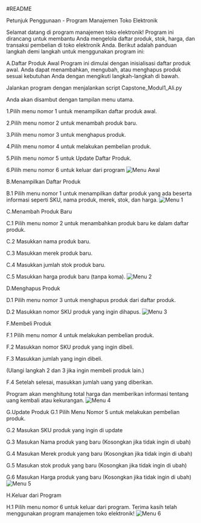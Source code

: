 #README

Petunjuk Penggunaan - Program Manajemen Toko Elektronik


Selamat datang di program manajemen toko elektronik! Program ini dirancang untuk membantu Anda mengelola daftar produk, stok, harga, dan transaksi pembelian di toko elektronik Anda. Berikut adalah panduan langkah demi langkah untuk menggunakan program ini:

  A.Daftar Produk Awal
Program ini dimulai dengan inisialisasi daftar produk awal. Anda dapat menambahkan, mengubah, atau menghapus produk sesuai kebutuhan Anda dengan mengikuti langkah-langkah di bawah.

Jalankan program dengan menjalankan script Capstone_Modul1_Ali.py

Anda akan disambut dengan tampilan menu utama.

1.Pilih menu nomor 1 untuk menampilkan daftar produk awal.

2.Pilih menu nomor 2 untuk menambah produk baru.

3.Pilih menu nomor 3 untuk menghapus produk.

4.Pilih menu nomor 4 untuk melakukan pembelian produk.

5.Pilih menu nomor 5 untuk Update Daftar Produk.

6.Pilih menu nomor 6 untuk keluar dari program
![Menu Awal](https://github.com/AliWafaar/Casptsone_Modul1_Ali/assets/141825588/7cbe8d67-e85b-494d-976f-36ed43be1f64)



  B.Menampilkan Daftar Produk

B.1 Pilih menu nomor 1 untuk menampilkan daftar produk yang ada beserta informasi seperti SKU, nama produk, merek, stok, dan harga.
![Menu 1](https://github.com/AliWafaar/Casptsone_Modul1_Ali/assets/141825588/46f75f8c-d08d-4a4a-84ca-8f57e5c4a92c)

  C.Menambah Produk Baru

C.1 Pilih menu nomor 2 untuk menambahkan produk baru ke dalam daftar produk.

C.2 Masukkan nama produk baru.

C.3 Masukkan merek produk baru.

C.4 Masukkan jumlah stok produk baru.

C.5 Masukkan harga produk baru (tanpa koma).
![Menu 2](https://github.com/AliWafaar/Casptsone_Modul1_Ali/assets/141825588/f04862f2-02f1-4f7a-aeb5-8d4652af3787)

D.Menghapus Produk

D.1 Pilih menu nomor 3 untuk menghapus produk dari daftar produk.

D.2 Masukkan nomor SKU produk yang ingin dihapus.
![Menu 3](https://github.com/AliWafaar/Casptsone_Modul1_Ali/assets/141825588/8e6b2841-b66f-4171-9531-bba9ce3e3a5f)

F.Membeli Produk

F.1 Pilih menu nomor 4 untuk melakukan pembelian produk.

F.2 Masukkan nomor SKU produk yang ingin dibeli.

F.3 Masukkan jumlah yang ingin dibeli.

(Ulangi langkah 2 dan 3 jika ingin membeli produk lain.)

F.4 Setelah selesai, masukkan jumlah uang yang diberikan.

Program akan menghitung total harga dan memberikan informasi tentang uang kembali atau kekurangan.
![Menu 4](https://github.com/AliWafaar/Casptsone_Modul1_Ali/assets/141825588/205460ff-83ec-4cdc-b21f-4970052d5058)

G.Update Produk
G.1 Pilih Menu Nomor 5 untuk melakukan pembelian produk.

G.2 Masukan SKU produk yang ingin di update 

G.3 Masukan Nama produk yang baru (Kosongkan jika tidak ingin di ubah)

G.4 Masukan Merek produk yang baru (Kosongkan jika tidak ingin di ubah)

G.5 Masukan stok produk yang baru (Kosongkan jika tidak ingin di ubah)

G.6 Masukan Harga produk yang baru (Kosongkan jika tidak ingin di ubah)
![Menu 5](https://github.com/AliWafaar/Casptsone_Modul1_Ali/assets/141825588/df69ffd6-0bc5-40bf-b17c-56840e8327c7)


H.Keluar dari Program

H.1 Pilih menu nomor 6 untuk keluar dari program. Terima kasih telah menggunakan program manajemen toko elektronik!
![Menu 6](https://github.com/AliWafaar/Casptsone_Modul1_Ali/assets/141825588/c86de87f-bc0e-4e24-a5b8-3cf78e12c78b)

